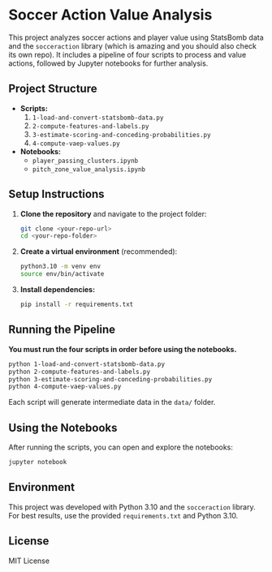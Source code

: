 # Soccer Action Value Analysis

This project analyzes soccer actions and player value using StatsBomb data and the `socceraction` library (which is amazing and you should also check its own repo). It includes a pipeline of four scripts to process and value actions, followed by Jupyter notebooks for further analysis.

## Project Structure

- **Scripts:**
  1. `1-load-and-convert-statsbomb-data.py`
  2. `2-compute-features-and-labels.py`
  3. `3-estimate-scoring-and-conceding-probabilities.py`
  4. `4-compute-vaep-values.py`
- **Notebooks:**
  - `player_passing_clusters.ipynb`
  - `pitch_zone_value_analysis.ipynb`

## Setup Instructions

1. **Clone the repository** and navigate to the project folder:
   ```bash
   git clone <your-repo-url>
   cd <your-repo-folder>
   ```

2. **Create a virtual environment** (recommended):
   ```bash
   python3.10 -m venv env
   source env/bin/activate
   ```

3. **Install dependencies:**
   ```bash
   pip install -r requirements.txt
   ```

## Running the Pipeline

**You must run the four scripts in order before using the notebooks.**

```bash
python 1-load-and-convert-statsbomb-data.py
python 2-compute-features-and-labels.py
python 3-estimate-scoring-and-conceding-probabilities.py
python 4-compute-vaep-values.py
```

Each script will generate intermediate data in the `data/` folder.

## Using the Notebooks

After running the scripts, you can open and explore the notebooks:

```bash
jupyter notebook
```

## Environment

This project was developed with Python 3.10 and the `socceraction` library. For best results, use the provided `requirements.txt` and Python 3.10.

## License

MIT License 